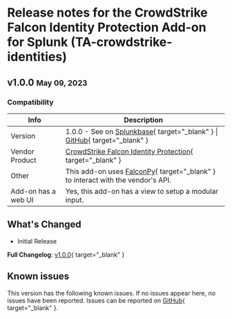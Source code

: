 # Release notes for the CrowdStrike Falcon Identity Protection Add-on for Splunk (TA-crowdstrike-identities)

## v1.0.0 <small>May 09, 2023</small>

### Compatibility

 Info | Description
------|----------
Version | 1.0.0 - See on [Splunkbase](https://splunkbase.splunk.com/app/6893){ target="_blank" } \| [GitHub](https://github.com/ZachChristensen28/TA-crowdstrike-identities){ target="_blank" }
Vendor Product | [CrowdStrike Falcon Identity Protection](https://www.crowdstrike.com/products/identity-protection/){ target="_blank" }
Other | This add-on uses [FalconPy](https://falconpy.io/){ target="_blank" } to interact with the vendor's API.
Add-on has a web UI | Yes, this add-on has a view to setup a modular input.

## What's Changed

- Initial Release

**Full Changelog**: [v1.0.0](https://github.com/ZachChristensen28/TA-crowdstrike-identities/commits/v1.0.0){ target="_blank" }

## Known issues

This version has the following known issues. If no issues appear here, no issues have been reported. Issues can be reported on [GitHub](https://github.com/ZachChristensen28/TA-crowdstrike-identities/issues){ target="_blank" }.
